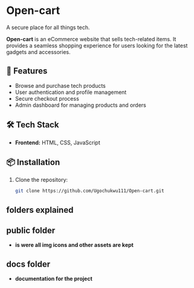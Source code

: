 # Open-cart
 A secure place for all things tech.

**Open-cart** is an eCommerce website that sells tech-related items. It provides a seamless shopping experience for users looking for the latest gadgets and accessories.

## 🚀 Features
- Browse and purchase tech products
- User authentication and profile management
- Secure checkout process
- Admin dashboard for managing products and orders

## 🛠 Tech Stack
- **Frontend:** HTML, CSS, JavaScript 
<!-- - **Backend:** Node.js, Express (if full-stack) -->
<!-- - **Database:** MongoDB / Firebase (if applicable) -->

## 📦 Installation
1. Clone the repository:
   ```sh
   git clone https://github.com/Ugochukwu111/Open-cart.git


## folders explained

## public  folder
-  **is were all img icons and other assets are kept**

## docs  folder
-  **documentation for the project**

